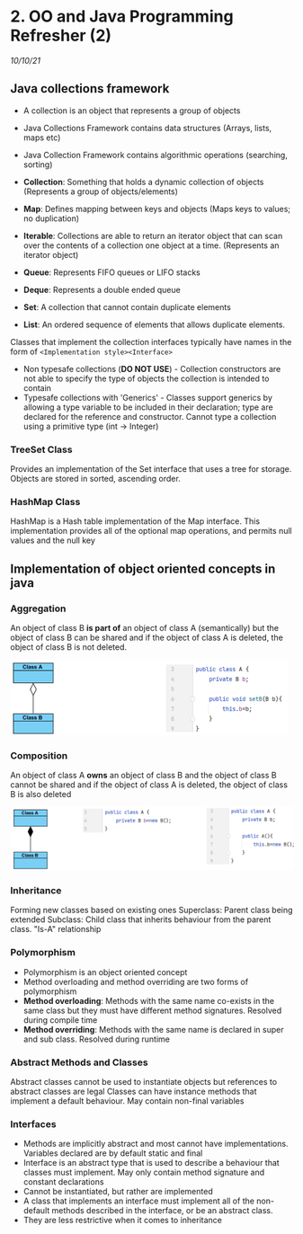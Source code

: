 # 2. OO and Java Programming Refresher (2)
_10/10/21_

## Java collections framework
- A collection is an object that represents a group of objects
- Java Collections Framework contains data structures (Arrays, lists, maps etc)
- Java Collection Framework contains algorithmic operations (searching, sorting)


- **Collection**: Something that holds a dynamic collection of objects (Represents a group of objects/elements)
- **Map**: Defines mapping between keys and objects (Maps keys to values; no duplication)
- **Iterable**: Collections are able to return an iterator object that can scan over the contents of a collection one object at a time. (Represents an iterator object)
- **Queue**: Represents FIFO queues or LIFO stacks
- **Deque**: Represents a double ended queue
- **Set**: A collection that cannot contain duplicate elements
- **List**: An ordered sequence of elements that allows duplicate elements.

Classes that implement the collection interfaces typically have names in the form of `<Implementation style><Interface>`

- Non typesafe collections (**DO NOT USE**) - Collection constructors are not able to specify the type of objects the collection is intended to contain
- Typesafe collections with 'Generics' - Classes support generics by allowing a type variable to be included in their declaration; type are declared for the reference and constructor. Cannot type a collection using a primitive type (int -> Integer)

### TreeSet Class
Provides an implementation of the Set interface that uses a tree for storage. Objects are stored in sorted, ascending order.

### HashMap Class
HashMap is a Hash table implementation of the Map interface. This implementation provides all of the optional map operations, and permits null values and the null key

## Implementation of object oriented concepts in java
### Aggregation
An object of class B **is part of** an object of class A (semantically) but the object of class B can be shared and if the object of class A is deleted, the object of class B is not deleted.

![](../_resources/20221010172148.png)

### Composition
An object of class A **owns** an object of class B and the object of class B cannot be shared and if the object of class A is deleted, the object of class B is also deleted

![](../_resources/20221010172329.png)
### Inheritance
Forming new classes based on existing ones
Superclass: Parent class being extended
Subclass: Child class that inherits behaviour from the parent class.
"Is-A" relationship
### Polymorphism
- Polymorphism is an object oriented concept
- Method overloading and method overriding are two forms of polymorphism
- **Method overloading**: Methods with the same name co-exists in the same class but they must have different method signatures. Resolved during compile time
- **Method overriding**: Methods with the same name is declared in super and sub class. Resolved during runtime
### Abstract Methods and Classes
Abstract classes cannot be used to instantiate objects but references to abstract classes are legal
Classes can have instance methods that implement a default behaviour. May contain non-final variables
### Interfaces
- Methods are implicitly abstract and most cannot have implementations. Variables declared are by default static and final
- Interface is an abstract type that is used to describe a behaviour that classes must implement. May only contain method signature and constant declarations
- Cannot be instantiated, but rather are implemented
- A class that implements an interface must implement all of the non-default methods described in the interface, or be an abstract class.
- They are less restrictive when it comes to inheritance